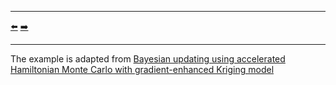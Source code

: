 ***
[⬅️](../014/README.md "Previous example")
[➡️](../016/README.md "Next example")
***
The example is adapted from [Bayesian updating using accelerated Hamiltonian Monte Carlo with gradient-enhanced Kriging model](https://doi.org/10.1016/j.compstruc.2024.107598)
